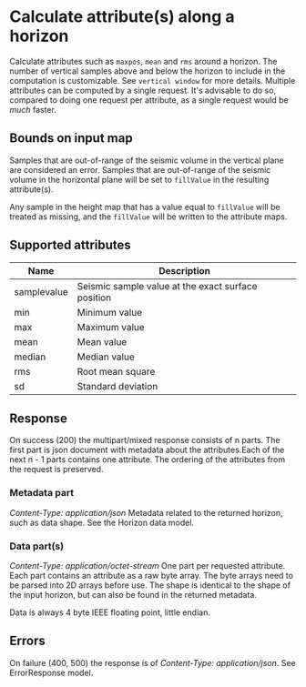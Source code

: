 # Calculate attribute(s) along a horizon

Calculate attributes such as `maxpos`, `mean` and `rms` around a horizon. The
number of vertical samples above and below the horizon to include in the
computation is customizable. See `vertical window` for more details. Multiple
attributes can be computed by a single request. It's advisable to do so,
compared to doing one request per attribute, as a single request would be
*much* faster.

## Bounds on input map

Samples that are out-of-range of the seismic volume in the vertical plane are
considered an error. Samples that are out-of-range of the seismic volume in the
horizontal plane will be set to `fillValue` in the resulting attribute(s).

Any sample in the height map that has a value equal to `fillValue` will be
treated as missing, and the `fillValue` will be written to the attribute maps.

## Supported attributes

Name        | Description
------------|------------
samplevalue | Seismic sample value at the exact surface position
min         | Minimum value
max         | Maximum value
mean        | Mean value
median      | Median value
rms         | Root mean square
sd          | Standard deviation

## Response
On success (200) the multipart/mixed response consists of n parts. The first
part is json document with metadata about the attributes.Each of the next n - 1
parts contains one attribute. The ordering of the attributes from the request
is preserved.

### Metadata part
*Content-Type: application/json*
Metadata related to the returned horizon, such as data shape. See the
Horizon data model.

### Data part(s)
*Content-Type: application/octet-stream*
One part per requested attribute. Each part contains an attribute as a raw byte
array. The byte arrays need to be parsed into 2D arrays before use. The shape
is identical to the shape of the input horizon, but can also be found in the
returned metadata.

Data is always 4 byte IEEE floating point, little endian.

## Errors
On failure (400, 500) the response is of *Content-Type: application/json*. See
ErrorResponse model.
